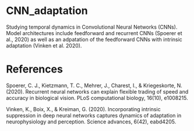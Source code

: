 # CNN_adaptation
Studying temporal dynamics in Convolutional Neural Networks (CNNs). Model architectures include feedforward and recurrent CNNs (Spoerer et al., 2020) as well as an adpatation of the feedforward CNNs with intrinsic adaptation (Vinken et al. 2020).

# References
Spoerer, C. J., Kietzmann, T. C., Mehrer, J., Charest, I., & Kriegeskorte, N. (2020). Recurrent neural networks can explain flexible trading of speed and accuracy in biological vision. PLoS computational biology, 16(10), e1008215.

Vinken, K., Boix, X., & Kreiman, G. (2020). Incorporating intrinsic suppression in deep neural networks captures dynamics of adaptation in neurophysiology and perception. Science advances, 6(42), eabd4205.
